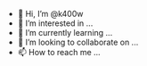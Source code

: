 - 👋 Hi, I’m @k400w
- 👀 I’m interested in ...
- 🌱 I’m currently learning ...
- 💞️ I’m looking to collaborate on ...
- 📫 How to reach me ...

<!---
k400w/k400w is a ✨ special ✨ repository because its `README.md` (this file) appears on your GitHub profile.
You can click the Preview link to take a look at your changes.
--->
